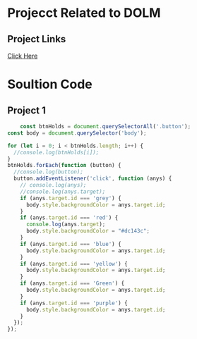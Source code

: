 # Projecct Related to DOLM

## Project Links

[Click Here](https://stackblitz.com/edit/dom-project-chaiaurcode-r2hhec?file=index.html)

# Soultion Code
## Project 1

```javascript
    const btnHolds = document.querySelectorAll('.button');
const body = document.querySelector('body');

for (let i = 0; i < btnHolds.length; i++) {
  //console.log(btnHolds[i]);
}
btnHolds.forEach(function (button) {
  //console.log(button);
  button.addEventListener('click', function (anys) {
    // console.log(anys);
    //console.log(anys.target);
    if (anys.target.id === 'grey') {
      body.style.backgroundColor = anys.target.id;
    }
    if (anys.target.id === 'red') {
      console.log(anys.target);
      body.style.backgroundColor = "#dc143c";
    }
    if (anys.target.id === 'blue') {
      body.style.backgroundColor = anys.target.id;
    }
    if (anys.target.id === 'yellow') {
      body.style.backgroundColor = anys.target.id;
    }
    if (anys.target.id === 'Green') {
      body.style.backgroundColor = anys.target.id;
    }
    if (anys.target.id === 'purple') {
      body.style.backgroundColor = anys.target.id;
    }
  });
});

```